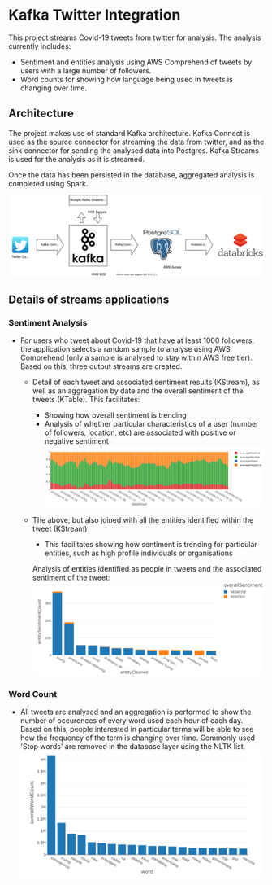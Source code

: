 # Kafka Twitter Integration

This project streams Covid-19 tweets from twitter for analysis. The analysis currently includes:

- Sentiment and entities analysis using AWS Comprehend of tweets by users with a large number of followers. 
- Word counts for showing how language being used in tweets is changing over time.

## Architecture

The project makes use of standard Kafka architecture. Kafka Connect is used as the source connector for streaming the data from twitter, and as the sink connector for sending the analysed data into Postgres. Kafka Streams is used for the analysis as it is streamed.

Once the data has been persisted in the database, aggregated analysis is completed using Spark.

![Image of architecture](https://github.com/stevewb1993/KafkaTwitterIntegration/blob/master/KafkaTwitterIntegrationDiagram.svg)

## Details of streams applications
### Sentiment Analysis

- For users who tweet about Covid-19 that have at least 1000 followers, the application selects a random sample to analyse using AWS Comprehend (only a sample is analysed to stay within AWS free tier). Based on this, three output streams are created.
  - Detail of each tweet and associated sentiment results (KStream), as well as an aggregation by date and the overall sentiment of the tweets (KTable). This facilitates:
    - Showing how overall sentiment is trending
    - Analysis of whether particular characteristics of a user (number of followers, location, etc) are associated with positive or negative sentiment
    ![Sentiment Over Time:](https://github.com/stevewb1993/KafkaTwitterIntegration/blob/master/DatabricksAnalyticsNotebooks/Plots/sentimentOverTime.png)
  
  - The above, but also joined with all the entities identified within the tweet (KStream)
    - This facilitates showing how sentiment is trending for particular entities, such as high profile individuals or organisations
    
    Analysis of entities identified as people in tweets and the associated sentiment of the tweet:
    ![Analysis of entities identified as people in tweets and the associated sentiment of the tweet:](https://github.com/stevewb1993/KafkaTwitterIntegration/blob/master/DatabricksAnalyticsNotebooks/Plots/entitySentiment.png)

### Word Count
- All tweets are analysed and an aggregation is performed to show the number of occurences of every word used each hour of each day. Based on this, people interested in particular terms will be able to see how the frequency of the term is changing over time. Commonly used 'Stop words' are removed in the database layer using the NLTK list. 
![Total Word Counts:](https://github.com/stevewb1993/KafkaTwitterIntegration/blob/master/DatabricksAnalyticsNotebooks/Plots/wordCount.png)